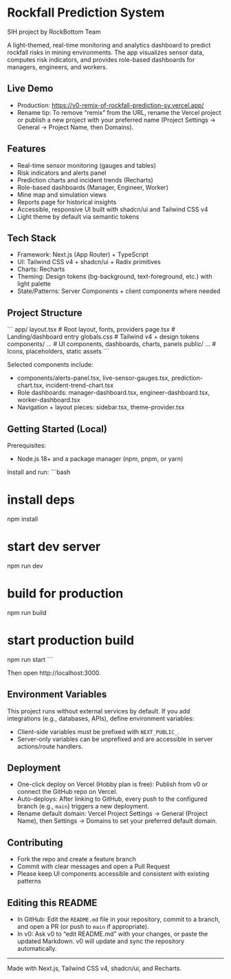 # Rockfall Prediction System 

   SIH project by RockBottom Team



A light-themed, real-time monitoring and analytics dashboard to predict rockfall risks in mining environments. The app visualizes sensor data, computes risk indicators, and provides role-based dashboards for managers, engineers, and workers.

## Live Demo

- Production: https://v0-remix-of-rockfall-prediction-sy.vercel.app/
- Rename tip: To remove “remix” from the URL, rename the Vercel project or publish a new project with your preferred name (Project Settings → General → Project Name, then Domains).

## Features

- Real-time sensor monitoring (gauges and tables)
- Risk indicators and alerts panel
- Prediction charts and incident trends (Recharts)
- Role-based dashboards (Manager, Engineer, Worker)
- Mine map and simulation views
- Reports page for historical insights
- Accessible, responsive UI built with shadcn/ui and Tailwind CSS v4
- Light theme by default via semantic tokens

## Tech Stack

- Framework: Next.js (App Router) + TypeScript
- UI: Tailwind CSS v4 + shadcn/ui + Radix primitives
- Charts: Recharts
- Theming: Design tokens (bg-background, text-foreground, etc.) with light palette
- State/Patterns: Server Components + client components where needed

## Project Structure

\`\`\`
app/
  layout.tsx         # Root layout, fonts, providers
  page.tsx           # Landing/dashboard entry
  globals.css        # Tailwind v4 + design tokens
components/
  ...                # UI components, dashboards, charts, panels
public/
  ...                # Icons, placeholders, static assets
\`\`\`

Selected components include:
- components/alerts-panel.tsx, live-sensor-gauges.tsx, prediction-chart.tsx, incident-trend-chart.tsx
- Role dashboards: manager-dashboard.tsx, engineer-dashboard.tsx, worker-dashboard.tsx
- Navigation + layout pieces: sidebar.tsx, theme-provider.tsx

## Getting Started (Local)

Prerequisites:
- Node.js 18+ and a package manager (npm, pnpm, or yarn)

Install and run:
\`\`\`bash
# install deps
npm install

# start dev server
npm run dev

# build for production
npm run build

# start production build
npm run start
\`\`\`

Then open http://localhost:3000.

## Environment Variables

This project runs without external services by default. If you add integrations (e.g., databases, APIs), define environment variables:
- Client-side variables must be prefixed with `NEXT_PUBLIC_`.
- Server-only variables can be unprefixed and are accessible in server actions/route handlers.

## Deployment

- One-click deploy on Vercel (Hobby plan is free): Publish from v0 or connect the GitHub repo on Vercel.
- Auto-deploys: After linking to GitHub, every push to the configured branch (e.g., `main`) triggers a new deployment.
- Rename default domain: Vercel Project Settings → General (Project Name), then Settings → Domains to set your preferred default domain.

## Contributing

- Fork the repo and create a feature branch
- Commit with clear messages and open a Pull Request
- Please keep UI components accessible and consistent with existing patterns

## Editing this README

- In GitHub: Edit the `README.md` file in your repository, commit to a branch, and open a PR (or push to `main` if appropriate).
- In v0: Ask v0 to “edit README.md” with your changes, or paste the updated Markdown. v0 will update and sync the repository automatically.

---
Made with Next.js, Tailwind CSS v4, shadcn/ui, and Recharts.
